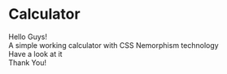 # Calculator
Hello Guys!<br>
A simple working calculator with CSS Nemorphism technology<br>
Have a look at it<br>
Thank You!

